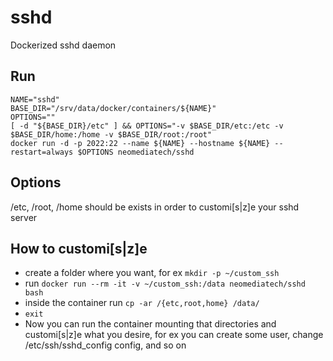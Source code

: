 # sshd
Dockerized sshd daemon

## Run
```
NAME="sshd"
BASE_DIR="/srv/data/docker/containers/${NAME}"
OPTIONS=""
[ -d "${BASE_DIR}/etc" ] && OPTIONS="-v $BASE_DIR/etc:/etc -v $BASE_DIR/home:/home -v $BASE_DIR/root:/root"
docker run -d -p 2022:22 --name ${NAME} --hostname ${NAME} --restart=always $OPTIONS neomediatech/sshd
```

## Options
/etc, /root, /home should be exists in order to customi[s|z]e your sshd server

## How to customi[s|z]e
- create a folder where you want, for ex `mkdir -p ~/custom_ssh`
- run `docker run --rm -it -v ~/custom_ssh:/data neomediatech/sshd bash`
- inside the container run `cp -ar /{etc,root,home} /data/`
- `exit`
- Now you can run the container mounting that directories and customi[s|z]e what you desire, for ex you can create some user, change /etc/ssh/sshd_config config, and so on
